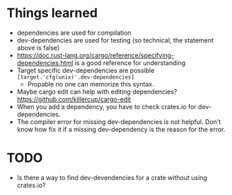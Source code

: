 
# Things learned

* dependencies are used for compilation
* dev-dependencies are used for testing (so technical, the statement above is false)
* https://doc.rust-lang.org/cargo/reference/specifying-dependencies.html  is a good reference for understanding
* Target specific dev-dependencies are possible ```[target.'cfg(unix)'.dev-dependencies]```
  * Propable no one can memorize this syntax.
* Maybe cargo edit can help with editing dependencies? https://github.com/killercup/cargo-edit
* When you add a dependency, you have to check crates.io for dev-dependencies.
* The compiler error for missing dev-dependencies is not helpful. Don't know how fix it if a missing dev-dependency is the reason for the error.

# TODO
* Is there a way to find dev-devendencies for a crate without using crates.io?
